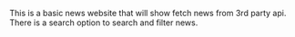 This is a basic news website that will show fetch news from 3rd party api.
There is a search option to search and filter news.